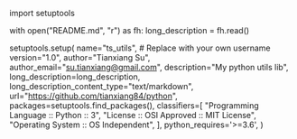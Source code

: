 import setuptools

with open("README.md", "r") as fh:
    long_description = fh.read()

setuptools.setup(
    name="ts_utils", # Replace with your own username
    version="1.0",
    author="Tianxiang Su",
    author_email="su.tianxiang@gmail.com",
    description="My python utils lib",
    long_description=long_description,
    long_description_content_type="text/markdown",
    url="https://github.com/tianxiang84/python",
    packages=setuptools.find_packages(),
    classifiers=[
        "Programming Language :: Python :: 3",
        "License :: OSI Approved :: MIT License",
        "Operating System :: OS Independent",
    ],
    python_requires='>=3.6',
)
